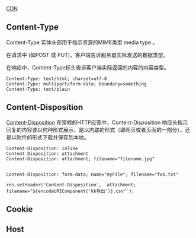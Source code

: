 [CDN](https://developer.mozilla.org/zh-CN/docs/Web/HTTP/Headers)

## Content-Type
Content-Type 实体头部用于指示资源的MIME类型 media type 。

在请求中 (如POST 或 PUT)，客户端告诉服务器实际发送的数据类型。

在响应中，Content-Type标头告诉客户端实际返回的内容的内容类型。

```
Content-Type: text/html; charset=utf-8
Content-Type: multipart/form-data; boundary=something
Content-Type: text/plain 
```

## Content-Disposition
[Content-Disposition](https://developer.mozilla.org/zh-CN/docs/Web/HTTP/Headers/Content-Disposition)
在常规的HTTP应答中，Content-Disposition 响应头指示回复的内容该以何种形式展示，是以内联的形式（即网页或者页面的一部分），还是以附件的形式下载并保存到本地。

```
Content-Disposition: inline
Content-Disposition: attachment
Content-Disposition: attachment; filename="filename.jpg"


Content-Disposition: form-data; name="myFile"; filename="foo.txt" 

res.setHeader('Content-Disposition', `attachment; filename="${encodeURIComponent('kk导出')}.csv"`);
```

## Cookie

## Host
